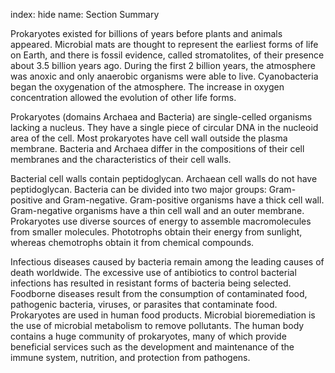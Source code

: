 index: hide
name: Section Summary

Prokaryotes existed for billions of years before plants and animals appeared. Microbial mats are thought to represent the earliest forms of life on Earth, and there is fossil evidence, called stromatolites, of their presence about 3.5 billion years ago. During the first 2 billion years, the atmosphere was anoxic and only anaerobic organisms were able to live. Cyanobacteria began the oxygenation of the atmosphere. The increase in oxygen concentration allowed the evolution of other life forms.

Prokaryotes (domains Archaea and Bacteria) are single-celled organisms lacking a nucleus. They have a single piece of circular DNA in the nucleoid area of the cell. Most prokaryotes have cell wall outside the plasma membrane. Bacteria and Archaea differ in the compositions of their cell membranes and the characteristics of their cell walls.

Bacterial cell walls contain peptidoglycan. Archaean cell walls do not have peptidoglycan. Bacteria can be divided into two major groups: Gram-positive and Gram-negative. Gram-positive organisms have a thick cell wall. Gram-negative organisms have a thin cell wall and an outer membrane. Prokaryotes use diverse sources of energy to assemble macromolecules from smaller molecules. Phototrophs obtain their energy from sunlight, whereas chemotrophs obtain it from chemical compounds.

Infectious diseases caused by bacteria remain among the leading causes of death worldwide. The excessive use of antibiotics to control bacterial infections has resulted in resistant forms of bacteria being selected. Foodborne diseases result from the consumption of contaminated food, pathogenic bacteria, viruses, or parasites that contaminate food. Prokaryotes are used in human food products. Microbial bioremediation is the use of microbial metabolism to remove pollutants. The human body contains a huge community of prokaryotes, many of which provide beneficial services such as the development and maintenance of the immune system, nutrition, and protection from pathogens.
